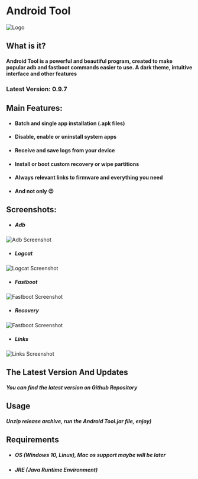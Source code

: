 
  # Android Tool

  ![Logo](https://i.imgur.com/39WxvOV.png)
  
  ## What is it?

  #### Android Tool is a powerful and beautiful program, created to make popular adb and fastboot commands easier to use. A dark theme, intuitive interface and other features
  ### Latest Version: **0.9.7**
  ## Main Features:
  * #### Batch and single app installation (.apk files)
  * #### Disable, enable or uninstall system apps
  * #### Receive and save logs from your device
  * #### Install or boot custom recovery or wipe partitions
  * #### Always relevant links to firmware and everything you need
  * #### And not only 😉

  ## Screenshots:
  * ##### Adb 
  ![Adb Screenshot](https://i.imgur.com/xJH0I76.png)
  * ##### Logcat
  ![Logcat Screenshot](https://i.imgur.com/QDJqQBW.png)
  * ##### Fastboot 
  ![Fastboot Screenshot](https://i.imgur.com/gFwkm4K.png)
  * ##### Recovery
  ![Fastboot Screenshot](https://i.imgur.com/PF3DEHP.png)
  * ##### Links
  ![Links Screenshot](https://i.imgur.com/LZJc3fi.png)

  ## The Latest Version And Updates
  ##### You can find the latest version on Github Repository

  ## Usage
  

  ##### Unzip release archive, run the Android Tool.jar file, enjoy)

  ## Requirements
  

  * ##### OS (Windows 10, Linux), Mac os support maybe will be later
  * ##### JRE (Java Runtime Environment)
  
